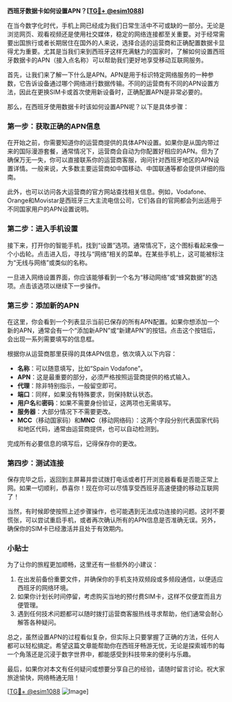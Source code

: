 **西班牙数据卡如何设置APN？[[TG💪+ @esim1088](https://t.me/s/esim1088)]**

在当今数字化时代，手机上网已经成为我们日常生活中不可或缺的一部分。无论是浏览网页、观看视频还是使用社交媒体，稳定的网络连接都至关重要。对于经常需要出国旅行或者长期居住在国外的人来说，选择合适的运营商和正确配置数据卡显得尤为重要。尤其是当我们来到西班牙这样充满魅力的国家时，了解如何设置西班牙数据卡的APN（接入点名称）可以帮助我们更好地享受移动互联网服务。

首先，让我们来了解一下什么是APN。APN是用于标识特定网络服务的一种参数，它告诉设备通过哪个网络进行数据传输。不同的运营商有不同的APN设置方法，因此在更换SIM卡或首次使用新设备时，正确配置APN是非常必要的。

那么，在西班牙使用数据卡时该如何设置APN呢？以下是具体步骤：

### **第一步：获取正确的APN信息**
在开始之前，你需要知道你的运营商提供的具体APN设置。如果你是从国内带过来的国际漫游套餐，通常情况下，运营商会自动为你配置好相应的APN。但为了确保万无一失，你可以直接联系你的运营商客服，询问针对西班牙地区的APN设置详情。一般来说，大多数主要运营商如中国移动、中国联通等都会提供详细的指南。

此外，也可以访问各大运营商的官方网站查找相关信息。例如，Vodafone、Orange和Movistar是西班牙三大主流电信公司，它们各自的官网都会列出适用于不同国家用户的APN设置说明。

### **第二步：进入手机设置**
接下来，打开你的智能手机，找到“设置”选项。通常情况下，这个图标看起来像一个小齿轮。点击进入后，寻找与“网络”相关的菜单。在某些手机上，这可能被标注为“无线与网络”或类似的名称。

一旦进入网络设置界面，你应该能够看到一个名为“移动网络”或“蜂窝数据”的选项。点击该选项以继续下一步操作。

### **第三步：添加新的APN**
在这里，你会看到一个列表显示当前已保存的所有APN配置。如果你想添加一个新的APN，通常会有一个“添加新APN”或“新建APN”的按钮。点击这个按钮后，会出现一系列需要填写的信息框。

根据你从运营商那里获得的具体APN信息，依次填入以下内容：
- **名称**：可以随意填写，比如“Spain Vodafone”。
- **APN**：这是最重要的部分，必须严格按照运营商提供的格式输入。
- **代理**：除非特别指示，一般留空即可。
- **端口**：同样，如果没有特殊要求，则保持默认状态。
- **用户名**和**密码**：如果不需要身份验证，这两项也无需填写。
- **服务器**：大部分情况下不需要更改。
- **MCC**（移动国家码）和**MNC**（移动网络码）：这两个字段分别代表国家代码和地区代码，通常由运营商提供，也可以自动检测到。

完成所有必要信息的填写后，记得保存你的更改。

### **第四步：测试连接**
保存完毕之后，返回到主屏幕并尝试拨打电话或者打开浏览器看看是否能正常上网。如果一切顺利，恭喜你！现在你可以尽情享受西班牙高速便捷的移动互联网了！

当然，有时候即使按照上述步骤操作，也可能遇到无法成功连接的问题。这时不要慌张，可以尝试重启手机，或者再次确认所有的APN信息是否准确无误。另外，确保你的SIM卡已经激活并且处于有效期内。

### **小贴士**
为了让你的旅程更加顺畅，这里还有一些额外的小建议：
1. 在出发前备份重要文件，并确保你的手机支持双频段或多频段通信，以便适应西班牙的网络环境。
2. 如果你计划长时间停留，考虑购买当地的预付费SIM卡，这样不仅便宜而且方便管理。
3. 遇到任何技术问题都可以随时拨打运营商客服热线寻求帮助，他们通常会耐心解答各种疑问。

总之，虽然设置APN的过程看似复杂，但实际上只要掌握了正确的方法，任何人都可以轻松搞定。希望这篇文章能帮助你在西班牙畅游无忧，无论是探索城市的每一个角落还是沉浸于数字世界中，都能感受到科技带来的便利与乐趣。

最后，如果你对本文有任何疑问或想要分享自己的经验，请随时留言讨论。祝大家旅途愉快，网络畅通无阻！

[[TG💪+ @esim1088](https://t.me/s/esim1088) ![Image](https://i.postimg.cc/4NQfJmqS/Snipaste-2025-05-13-00-14-12.png)]